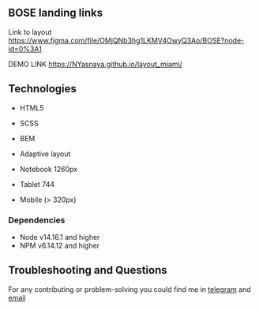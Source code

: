 ## BOSE landing links
Link to layout https://www.figma.com/file/OMjQNb3hg1LKMV4OwyQ3Ao/BOSE?node-id=0%3A1

DEMO LINK https://NYasnaya.github.io/layout_miami/

## Technologies
* HTML5
* SCSS
* BEM
* Adaptive layout

* Notebook 1260px
* Tablet 744
* Mobile (> 320px)

### Dependencies
* Node v14.16.1 and higher
* NPM v6.14.12 and higher

## Troubleshooting and Questions
For any contributing or problem-solving you could find me in [telegram](https://t.me/yasnohorska) and [email](mailto:n.yasnohorska@gmail.com)
